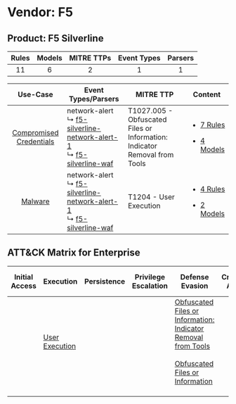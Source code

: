 Vendor: F5
==========
Product: F5 Silverline
----------------------
| Rules | Models | MITRE TTPs | Event Types | Parsers |
|:-----:|:------:|:----------:|:-----------:|:-------:|
|  11   |   6    |     2      |      1      |    1    |

|                                  Use-Case                                  | Event Types/Parsers                                                                                                                                                                    | MITRE TTP                                                                     | Content                                                                                                             |
|:--------------------------------------------------------------------------:| -------------------------------------------------------------------------------------------------------------------------------------------------------------------------------------- | ----------------------------------------------------------------------------- | ------------------------------------------------------------------------------------------------------------------- |
| [Compromised Credentials](../../../UseCases/uc_compromised_credentials.md) |  network-alert<br> ↳ [f5-silverline-network-alert-1](Parsers/parserContent_f5-silverline-network-alert-1.md)<br> ↳ [f5-silverline-waf](Parsers/parserContent_f5-silverline-waf.md)<br> | T1027.005 - Obfuscated Files or Information: Indicator Removal from Tools<br> | [<ul><li>7 Rules</li></ul><ul><li>4 Models</li></ul>](Rules_Models/r_m_f5_f5_silverline_Compromised_Credentials.md) |
|                 [Malware](../../../UseCases/uc_malware.md)                 |  network-alert<br> ↳ [f5-silverline-network-alert-1](Parsers/parserContent_f5-silverline-network-alert-1.md)<br> ↳ [f5-silverline-waf](Parsers/parserContent_f5-silverline-waf.md)<br> | T1204 - User Execution<br>                                                    | [<ul><li>4 Rules</li></ul><ul><li>2 Models</li></ul>](Rules_Models/r_m_f5_f5_silverline_Malware.md)                 |

ATT&CK Matrix for Enterprise
----------------------------
| Initial Access | Execution                                                           | Persistence | Privilege Escalation | Defense Evasion                                                                                                                                                                                            | Credential Access | Discovery | Lateral Movement | Collection | Command and Control | Exfiltration | Impact |
| -------------- | ------------------------------------------------------------------- | ----------- | -------------------- | ---------------------------------------------------------------------------------------------------------------------------------------------------------------------------------------------------------- | ----------------- | --------- | ---------------- | ---------- | ------------------- | ------------ | ------ |
|                | [User Execution](https://attack.mitre.org/techniques/T1204)<br><br> |             |                      | [Obfuscated Files or Information: Indicator Removal from Tools](https://attack.mitre.org/techniques/T1027/005)<br><br>[Obfuscated Files or Information](https://attack.mitre.org/techniques/T1027)<br><br> |                   |           |                  |            |                     |              |        |